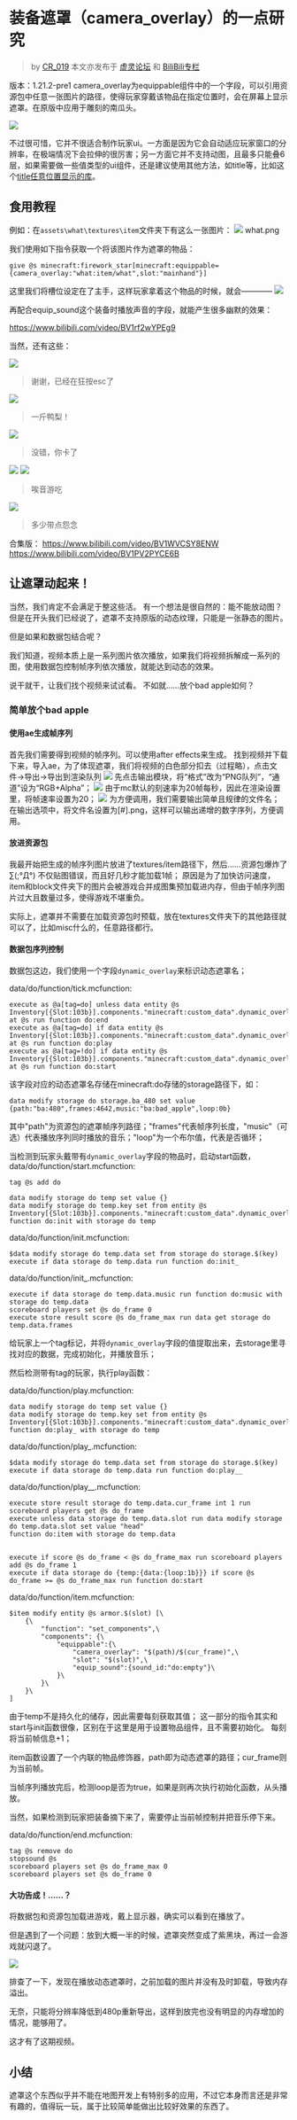 # 装备遮罩（camera_overlay）的一点研究
> by [CR_019](https://space.bilibili.com/85292644)
> 本文亦发布于 [虚灵论坛](https://etis.vcsofficial.site/d/25) 和 [BiliBili专栏](https://www.bilibili.com/read/cv39806935/?spm_id_from=333.1387.0.0&opus_fallback=1)

版本：1.21.2-pre1
camera_overlay为equippable组件中的一个字段，可以引用资源包中任意一张图片的路径，使得玩家穿戴该物品在指定位置时，会在屏幕上显示遮罩。在原版中应用于雕刻的南瓜头。

![](Pumpkin_Head_Inside.png)

不过很可惜，它并不很适合制作玩家ui。一方面是因为它会自动适应玩家窗口的分辨率，在极端情况下会拉伸的很厉害；另一方面它并不支持动图，且最多只能叠6层，如果需要做一些值类型的ui组件，还是建议使用其他方法，如title等，比如这个[title任意位置显示的库](https://www.bilibili.com/video/BV1AcvyeyECH)。

## 食用教程
例如：在`assets\what\textures\item`文件夹下有这么一张图片：
![](what.png)
what.png

我们使用如下指令获取一个将该图片作为遮罩的物品：
```mcfunction
give @s minecraft:firework_star[minecraft:equippable={camera_overlay:"what:item/what",slot:"mainhand"}]
```

这里我们将槽位设定在了主手，这样玩家拿着这个物品的时候，就会————
![](what_1.png)

再配合equip_sound这个装备时播放声音的字段，就能产生很多幽默的效果：

https://www.bilibili.com/video/BV1rf2wYPEg9

当然，还有这些：

![](bugjump.png)
> 谢谢，已经在狂按esc了

![](一斤鸭梨.png)
> 一斤鸭梨！

![](BiliBili.png)
> 没错，你卡了

![](pgr.png)
![](arc.png)
> 唉音游吃

![](B2.png)
> 多少带点怨念

合集版：
https://www.bilibili.com/video/BV1WVCSY8ENW
https://www.bilibili.com/video/BV1PV2PYCE6B


## 让遮罩动起来！
当然，我们肯定不会满足于整这些活。
有一个想法是很自然的：能不能放动图？
但是在开头我们已经说了，遮罩不支持原版的动态纹理，只能是一张静态的图片。

但是如果和数据包结合呢？

我们知道，视频本质上是一系列图片依次播放，如果我们将视频拆解成一系列的图，使用数据包控制帧序列依次播放，就能达到动态的效果。

说干就干，让我们找个视频来试试看。
不如就……放个bad apple如何？

### 简单放个bad apple

#### 使用ae生成帧序列
首先我们需要得到视频的帧序列。可以使用after effects来生成。
找到视频并下载下来，导入ae，为了体现遮罩，我们将视频的白色部分扣去（过程略），点击文件->导出->导出到渲染队列
![](输出模块.png)
先点击输出模块，将“格式”改为“PNG队列”，“通道”设为“RGB+Alpha”；
![](渲染.png)
由于mc默认的刻速率为20帧每秒，因此在渲染设置里，将帧速率设置为20；
![](输出.png)
为方便调用，我们需要输出简单且规律的文件名；
在输出选项中，将文件名设置为[#].png，这样可以输出递增的数字序列，方便调用。
#### 放进资源包
我最开始把生成的帧序列图片放进了textures/item路径下，然后……资源包爆炸了∑(;°Д°)
不仅贴图错误，而且好几秒才能加载1帧；
原因是为了加快访问速度，item和block文件夹下的图片会被游戏合并成图集预加载进内存，但由于帧序列图片过大且数量过多，使得游戏不堪重负。

实际上，遮罩并不需要在加载资源包时预载，放在textures文件夹下的其他路径就可以了，比如misc什么的，任意路径都行。

#### 数据包序列控制
数据包这边，我们使用一个字段`dynamic_overlay`来标识动态遮罩名；

data/do/function/tick.mcfunction:
```mcfunction
execute as @a[tag=do] unless data entity @s Inventory[{Slot:103b}].components."minecraft:custom_data".dynamic_overlay at @s run function do:end
execute as @a[tag=do] if data entity @s Inventory[{Slot:103b}].components."minecraft:custom_data".dynamic_overlay at @s run function do:play
execute as @a[tag=!do] if data entity @s Inventory[{Slot:103b}].components."minecraft:custom_data".dynamic_overlay at @s run function do:start
```

该字段对应的动态遮罩名存储在minecraft:do存储的storage路径下，如：
```mcfunction
data modify storage do storage.ba_480 set value {path:"ba:480",frames:4642,music:"ba:bad_apple",loop:0b}
```
其中"path"为资源包的遮罩帧序列路径；"frames"代表帧序列长度，"music"（可选）代表播放序列同时播放的音乐；"loop"为一个布尔值，代表是否循环；

当检测到玩家头戴带有`dynamic_overlay`字段的物品时，启动start函数，
data/do/function/start.mcfunction:
```mcfunction
tag @s add do

data modify storage do temp set value {}
data modify storage do temp.key set from entity @s Inventory[{Slot:103b}].components."minecraft:custom_data".dynamic_overlay
function do:init with storage do temp
```
data/do/function/init.mcfunction:
```mcfunction
$data modify storage do temp.data set from storage do storage.$(key)
execute if data storage do temp.data run function do:init_
```
data/do/function/init_.mcfunction:
```mcfunction
execute if data storage do temp.data.music run function do:music with storage do temp.data
scoreboard players set @s do_frame 0
execute store result score @s do_frame_max run data get storage do temp.data.frames
```

给玩家上一个tag标记，并将`dynamic_overlay`字段的值提取出来，去storage里寻找对应的数据，完成初始化，并播放音乐；

然后检测带有tag的玩家，执行play函数：

data/do/function/play.mcfunction:
```mcfunction
data modify storage do temp set value {}
data modify storage do temp.key set from entity @s Inventory[{Slot:103b}].components."minecraft:custom_data".dynamic_overlay
function do:play_ with storage do temp
```
data/do/function/play_.mcfunction:
```mcfunction
$data modify storage do temp.data set from storage do storage.$(key)
execute if data storage do temp.data run function do:play__
```
data/do/function/play__.mcfunction:
```mcfunction
execute store result storage do temp.data.cur_frame int 1 run scoreboard players get @s do_frame
execute unless data storage do temp.data.slot run data modify storage do temp.data.slot set value "head"
function do:item with storage do temp.data


execute if score @s do_frame < @s do_frame_max run scoreboard players add @s do_frame 1
execute if data storage do {temp:{data:{loop:1b}}} if score @s do_frame >= @s do_frame_max run function do:start
```
data/do/function/item.mcfunction:
```mcfunction
$item modify entity @s armor.$(slot) [\
    {\
        "function": "set_components",\
        "components": {\
            "equippable":{\
                "camera_overlay": "$(path)/$(cur_frame)",\
                "slot": "$(slot)",\
                "equip_sound":{sound_id:"do:empty"}\
            }\
        }\
    }\
]
```

由于temp不是持久化的储存，因此需要每刻获取其值；
这一部分的指令其实和start与init函数很像，区别在于这里是用于设置物品组件，且不需要初始化。
每刻将当前帧信息+1；

item函数设置了一个内联的物品修饰器，path即为动态遮罩的路径；cur_frame则为当前帧。

当帧序列播放完后，检测loop是否为true，如果是则再次执行初始化函数，从头播放。

当然，如果检测到玩家把装备摘下来了，需要停止当前帧控制并把音乐停下来。

data/do/function/end.mcfunction:
```mcfunction
tag @s remove do
stopsound @s
scoreboard players set @s do_frame_max 0
scoreboard players set @s do_frame 0
```

#### 大功告成！……？
将数据包和资源包加载进游戏，戴上显示器，确实可以看到在播放了。

但是遇到了一个问题：放到大概一半的时候，遮罩突然变成了紫黑块，再过一会游戏就闪退了。

![](<录到一半内存炸了.png>)

排查了一下，发现在播放动态遮罩时，之前加载的图片并没有及时卸载，导致内存溢出。

无奈，只能将分辨率降低到480p重新导出，这样到放完也没有明显的内存增加的情况，能够用了。

这才有了这期视频。
## 小结
遮罩这个东西似乎并不能在地图开发上有特别多的应用，不过它本身而言还是非常有趣的，值得玩一玩，属于比较简单能做出比较好效果的东西了。